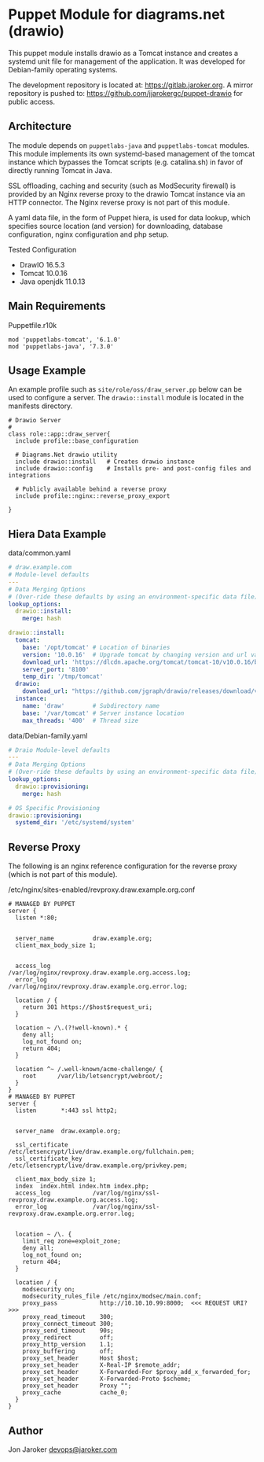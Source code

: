 # Puppet Module for diagrams.net (drawio)

This puppet module installs drawio as a Tomcat instance and creates a systemd unit file for management of the application.  It was developed for Debian-family operating systems.

The development repository is located at: <https://gitlab.jaroker.org>.  A mirror repository is pushed to: <https://github.com/jjarokergc/puppet-drawio> for public access.

## Architecture

The module depends on `puppetlabs-java` and `puppetlabs-tomcat` modules.  This module implements its own systemd-based management of the tomcat instance which bypasses the Tomcat scripts (e.g. catalina.sh) in favor of directly running Tomcat in Java.

SSL offloading, caching and security (such as ModSecurity firewall) is provided by an Nginx reverse proxy to the drawio Tomcat instance via an HTTP connector.  The Nginx reverse proxy is not part of this module. 

A yaml data file, in the form of Puppet hiera, is used for data lookup, which specifies source location (and version) for downloading, database configuration, nginx configuration and php setup.

 Tested Configuration

* DrawIO 16.5.3
* Tomcat 10.0.16
* Java openjdk 11.0.13

## Main Requirements

Puppetfile.r10k

``` puppet
mod 'puppetlabs-tomcat', '6.1.0'
mod 'puppetlabs-java', '7.3.0'
```

## Usage Example

An example profile such as `site/role/oss/draw_server.pp` below can be used to configure a server.  The `drawio::install` module is located in the manifests directory. 

``` puppet
# Drawio Server
#
class role::app::draw_server{
  include profile::base_configuration

  # Diagrams.Net drawio utility
  include drawio::install   # Creates drawio instance
  include drawio::config    # Installs pre- and post-config files and integrations

  # Publicly available behind a reverse proxy
  include profile::nginx::reverse_proxy_export

}
```

## Hiera Data Example

data/common.yaml

``` yaml
# draw.example.com
# Module-level defaults
---
# Data Merging Options
# (Over-ride these defaults by using an environment-specific data file)
lookup_options:
  drawio::install:
    merge: hash

drawio::install:
  tomcat: 
    base: '/opt/tomcat' # Location of binaries
    version: '10.0.16'  # Upgrade tomcat by changing version and url variables
    download_url: 'https://dlcdn.apache.org/tomcat/tomcat-10/v10.0.16/bin/apache-tomcat-10.0.16.tar.gz'
    server_port: '8100'
    temp_dir: '/tmp/tomcat'
  drawio:
    download_url: "https://github.com/jgraph/drawio/releases/download/v16.5.3/draw.war"
  instance:
    name: 'draw'        # Subdirectory name
    base: '/var/tomcat' # Server instance location
    max_threads: '400'  # Thread size 
```

data/Debian-family.yaml
```yaml
# Draio Module-level defaults
---
# Data Merging Options
# (Over-ride these defaults by using an environment-specific data file)
lookup_options:
  drawio::provisioning:
    merge: hash

# OS Specific Provisioning
drawio::provisioning:
  systemd_dir: '/etc/systemd/system'
```

## Reverse Proxy

The following is an nginx reference configuration for the reverse proxy (which is not part of this module).

/etc/nginx/sites-enabled/revproxy.draw.example.org.conf

```apacheconf
# MANAGED BY PUPPET
server {
  listen *:80;


  server_name           draw.example.org;
  client_max_body_size 1;


  access_log            /var/log/nginx/revproxy.draw.example.org.access.log;
  error_log             /var/log/nginx/revproxy.draw.example.org.error.log;

  location / {
    return 301 https://$host$request_uri;
  }

  location ~ /\.(?!well-known).* {
    deny all;
    log_not_found on;
    return 404;
  }

  location ^~ /.well-known/acme-challenge/ {
    root      /var/lib/letsencrypt/webroot/;
  }
}
# MANAGED BY PUPPET
server {
  listen       *:443 ssl http2;


  server_name  draw.example.org;

  ssl_certificate           /etc/letsencrypt/live/draw.example.org/fullchain.pem;
  ssl_certificate_key       /etc/letsencrypt/live/draw.example.org/privkey.pem;

  client_max_body_size 1;
  index  index.html index.htm index.php;
  access_log            /var/log/nginx/ssl-revproxy.draw.example.org.access.log;
  error_log             /var/log/nginx/ssl-revproxy.draw.example.org.error.log;


  location ~ /\. {
    limit_req zone=exploit_zone;
    deny all;
    log_not_found on;
    return 404;
  }

  location / {
    modsecurity on;
    modsecurity_rules_file /etc/nginx/modsec/main.conf;
    proxy_pass            http://10.10.10.99:8000;  <<< REQUEST URI?>>>
    proxy_read_timeout    300;
    proxy_connect_timeout 300;
    proxy_send_timeout    90s;
    proxy_redirect        off;
    proxy_http_version    1.1;
    proxy_buffering       off;
    proxy_set_header      Host $host;
    proxy_set_header      X-Real-IP $remote_addr;
    proxy_set_header      X-Forwarded-For $proxy_add_x_forwarded_for;
    proxy_set_header      X-Forwarded-Proto $scheme;
    proxy_set_header      Proxy "";
    proxy_cache           cache_0;
  }
}

```

## Author

Jon Jaroker
devops@jaroker.com
